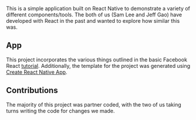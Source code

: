 This is a simple application built on React Native to demonstrate a variety of different components/tools. The both of us (Sam Lee and Jeff Gao) have developed with React in the past and wanted to explore how similar this was.

## App

This project incorporates the various things outlined in the basic Facebook React [tutorial](https://facebook.github.io/react-native/docs/tutorial.html). Additionally, the template for the project was generated using [Create React Native App](https://github.com/react-community/create-react-native-app).

## Contributions

The majority of this project was partner coded, with the two of us taking turns writing the code for changes we made. 
